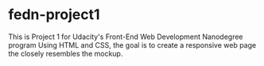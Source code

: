 fedn-project1
=============

This is Project 1 for Udacity's Front-End Web Development Nanodegree program Using HTML and CSS, the goal is to create a responsive web page the closely resembles the mockup.
